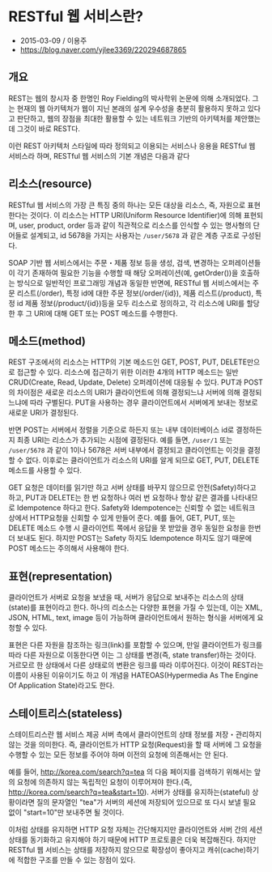 # RESTful 웹 서비스란?

* 2015-03-09 / 이용주
* https://blog.naver.com/yjlee3369/220294687865

## 개요

REST는 웹의 창시자 중 한명인 Roy Fielding의 박사학위 논문에 의해 소개되었다. 그는 현재의 웹 아키텍처가 웹이 지닌 본래의 설계 우수성을 충분히 활용하지 못하고 있다고 판단하고, 웹의 장점을 최대한 활용할 수 있는 네트워크 기반의 아키텍처를 제안했는데 그것이 바로 REST다.

이런 REST 아키텍처 스타일에 따라 정의되고 이용되는 서비스나 응용을 RESTful 웹 서비스라 하며, RESTful 웹 서비스의 기본 개념은 다음과 같다

## 리소스(resource)

RESTful 웹 서비스의 가장 큰 특징 중의 하나는 모든 대상을 리소스, 즉, 자원으로 표현한다는 것이다. 이 리소스는 HTTP URI(Uniform Resource Identifier)에 의해 표현되며, user, product, order 등과 같이 직관적으로 리소스를 인식할 수 있는 명사형의 단어들로 설계되고, id 5678을 가지는 사용자는 `/user/5678` 과 같은 계층 구조로 구성된다.

SOAP 기반 웹 서비스에서는 주문・제품 정보 등을 생성, 검색, 변경하는 오퍼레이션들이 각기 존재하여 필요한 기능을 수행할 때 해당 오퍼레이션(예, getOrder())을 호출하는 방식으로 일반적인 프로그래밍 개념과 동일한 반면에, RESTful 웹 서비스에서는 주문 리스트(/order), 특정 id에 대한 주문 정보(/order/{id}), 제품 리스트(/product), 특정 id 제품 정보(/product/{id})등을 모두 리소스로 정의하고, 각 리소스에 URI를 할당한 후 그 URI에 대해 GET 또는 POST 메소드를 수행한다.

## 메소드(method)

REST 구조에서의 리소스는 HTTP의 기본 메소드인 GET, POST, PUT, DELETE만으로 접근할 수 있다. 리소스에 접근하기 위한 이러한 4개의 HTTP 메소드는 일반 CRUD(Create, Read, Update, Delete) 오퍼레이션에 대응될 수 있다. PUT과 POST의 차이점은 새로운 리소스의 URI가 클라이언트에 의해 결정되느냐 서버에 의해 결정되느냐에 따라 구별된다. PUT을 사용하는 경우 클라이언트에서 서버에게 보내는 정보로 새로운 URI가 결정된다.

반면 POST는 서버에서 정렬을 기준으로 하든지 또는 내부 데이터베이스 id로 결정하든지 최종 URI는 리소스가 추가되는 시점에 결정된다. 예를 들면, `/user/1` 또는 `/user/5678` 과 같이 1이나 5678은 서버 내부에서 결정되고 클라이언트는 이것을 결정할 수 없다. 이후로는 클라이언트가 리소스의 URI를 알게 되므로 GET, PUT, DELETE 메소드를 사용할 수 있다.

GET 요청은 데이터를 읽기만 하고 서버 상태를 바꾸지 않으므로 안전(Safety)하다고 하고, PUT과 DELETE는 한 번 요청하나 여러 번 요청하나 항상 같은 결과를 나타내므로 Idempotence 하다고 한다. Safety와 Idempotence는 신뢰할 수 없는 네트워크 상에서 HTTP요청을 신회할 수 있게 만들어 준다. 예를 들어, GET, PUT, 또는 DELETE 메소드 수행 시 클라이언트 쪽에서 응답을 못 받았을 경우 동일한 요청을 한번 더 보내도 된다. 하지만 POST는 Safety 하지도 Idempotence 하지도 않기 때문에 POST 메소드는 주의해서 사용해야 한다.

## 표현(representation)

클라이언트가 서버로 요청을 보냈을 때, 서버가 응답으로 보내주는 리소스의 상태(state)를 표현이라고 한다. 하나의 리소스는 다양한 표현을 가질 수 있는데, 이는 XML, JSON, HTML, text, image 등이 가능하며 클라이언트에서 원하는 형식을 서버에게 요청할 수 있다.

표현은 다른 자원을 참조하는 링크(link)를 포함할 수 있으며, 만일 클라이언트가 링크를 따라 다른 자원으로 이동한다면 이는 그 상태를 변경(즉, state transfer)하는 것이다. 거르모르 한 상태에서 다른 상태로의 변환은 링크를 따라 이루어진다. 이것이 REST라는 이름이 사용된 이유이기도 하고 이 개념을 HATEOAS(Hypermedia As The Engine Of Application State)라고도 한다.

## 스테이트리스(stateless)

스테이트리스란 웹 서비스 제공 서버 측에서 클라이언트의 상태 정보를 저장・관리하지 않는 것을 의미한다. 즉, 클라이언트가 HTTP 요청(Request)을 할 때 서버에 그 요청을 수행할 수 있는 모든 정보를 주어야 하며 이전의 요청에 의존해서는 안 된다.

예를 들어, http://korea.com/search?q=tea 의 다음 페이지를 검색하기 위해서는 앞의 요청에 의존하지 않는 독립적인 요청이 이루어져야 한다.(즉, http://korea.com/search?q=tea&start=10). 서버가 상태를 유지하는(stateful) 상황이라면 질의 문자열인 "tea"가 서버의 세션에 저장되어 있으므로 또 다시 보낼 필요 없이 "start=10"만 보내주면 될 것이다.

이처럼 상태를 유지하면 HTTP 요청 자체는 간단해지지만 클라이언트와 서버 간의 세션 상태를 동기화하고 유지해야 하기 때문에 HTTP 프로토콜은 더욱 복잡해진다. 하지만 RESTful 웹 서비스는 상태를 저장하지 않으므로 확장성이 좋아지고 캐쉬(cache)하기에 적합한 구조를 만들 수 있는 장점이 있다.